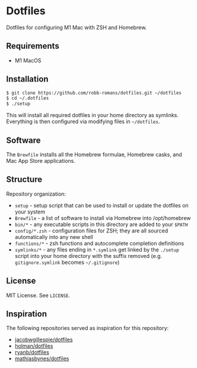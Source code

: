 # Dotfiles

Dotfiles for configuring M1 Mac with ZSH and Homebrew.

## Requirements

- M1 MacOS

## Installation

```bash
$ git clone https://github.com/robb-romans/dotfiles.git ~/dotfiles
$ cd ~/.dotfiles
$ ./setup
```

This will install all required dotfiles in your home directory as symlinks. Everything is then
configured via modifying files in `~/dotfiles`.

## Software

The `Brewfile` installs all the Homebrew formulae, Homebrew casks, and Mac App Store applications.

## Structure

Repository organization:

- `setup` - setup script that can be used to install or update the dotfiles on your system
- `Brewfile` - a list of software to install via Homebrew into /opt/homebrew
- `bin/*` - any executable scripts in this directory are added to your `$PATH`
- `config/*.zsh` - configuration files for ZSH; they are all sourced automatically into any new shell
- `functions/*` - zsh functions and autocomplete completion definitions
- `symlinks/*` - any files ending in `*.symlink` get linked by the `./setup` script into your home
  directory with the suffix removed (e.g. `gitignore.symlink` becomes `~/.gitignore`)

## License

MIT License. See `LICENSE`.

## Inspiration

The following repositories served as inspiration for this repository:

- [jacobwgillespie/dotfiles](https://github.com/jacobwgillespie/dotfiles)
- [holman/dotfiles](https://github.com/holman/dotfiles)
- [ryanb/dotfiles](https://github.com/ryanb/dotfiles)
- [mathiasbynes/dotfiles](https://github.com/mathiasbynens/dotfiles)
